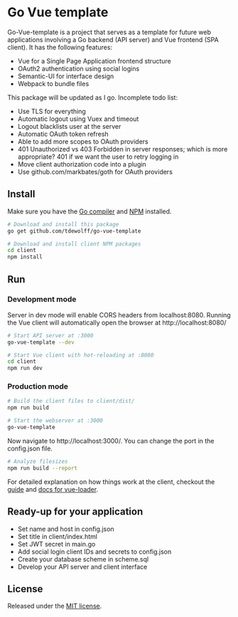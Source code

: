 # Go Vue template <a name="go-vue-template"></a>

Go-Vue-template is a project that serves as a template for future web applications involving a Go backend (API server) and Vue frontend (SPA client). It has the following features:

* Vue for a Single Page Application frontend structure
* OAuth2 authentication using social logins
* Semantic-UI for interface design
* Webpack to bundle files

This package will be updated as I go. Incomplete todo list:

* Use TLS for everything
* Automatic logout using Vuex and timeout
* Logout blacklists user at the server
* Automatic OAuth token refresh
* Able to add more scopes to OAuth providers
* 401 Unauthorized vs 403 Forbidden in server responses; which is more appropriate? 401 if we want the user to retry logging in
* Move client authorization code into a plugin
* Use github.com/markbates/goth for OAuth providers

## Install
Make sure you have the [Go compiler](https://golang.org/dl/) and [NPM](https://www.npmjs.com/get-npm) installed.

``` bash
# Download and install this package
go get github.com/tdewolff/go-vue-template

# Download and install client NPM packages
cd client
npm install
```

## Run
### Development mode
Server in dev mode will enable CORS headers from localhost:8080. Running the Vue client will automatically open the browser at http://localhost:8080/
``` bash
# Start API server at :3000
go-vue-template --dev

# Start Vue client with hot-reloading at :8080
cd client
npm run dev
```

### Production mode
``` bash
# Build the client files to client/dist/
npm run build

# Start the webserver at :3000
go-vue-template
```

Now navigate to http://localhost:3000/. You can change the port in the config.json file.

``` bash
# Analyze filesizes
npm run build --report
```

For detailed explanation on how things work at the client, checkout the [guide](http://vuejs-templates.github.io/webpack/) and [docs for vue-loader](http://vuejs.github.io/vue-loader).

## Ready-up for your application

* Set name and host in config.json
* Set title in client/index.html
* Set JWT secret in main.go
* Add social login client IDs and secrets to config.json
* Create your database scheme in scheme.sql
* Develop your API server and client interface

## License
Released under the [MIT license](LICENSE.md).

[1]: http://golang.org/ "Go Language"
